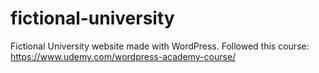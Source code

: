 # fictional-university
Fictional University website made with WordPress.  Followed this course: https://www.udemy.com/wordpress-academy-course/
